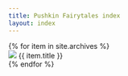 ```yaml
---
title: Pushkin Fairytales index
layout: index
---
```


<div class = "container">
  {% for item in site.archives %}
  <div id = "content">
    <a href = "{{  item.url | relative_url }}"><img src="{{ item.image-url }}" class="gallery_thumb"></a>
    {{ item.title }}
  </div>
{% endfor %}
</div>